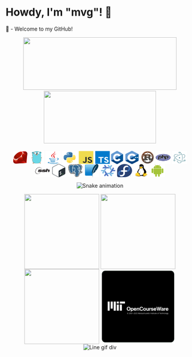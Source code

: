 # Howdy, I'm "mvg"! 👋

🚀 - Welcome to my GitHub!

<div align="center">
  
  <a href="https://github.com/fasmvg" align="left">
    <img height="140em" width="410em" src="https://github-readme-stats.vercel.app/api?username=fasmvg&show_icons=true&theme=nightowl&include_all_commits=true&count_private=true">
    <img height="140em" width="300em" src="https://github-readme-stats.vercel.app/api/top-langs/?username=fasmvg&layout=compact&hide=html,scss,css,makefile&langs_count=12&theme=nightowl">
  </a> 

</div>

<div style="display: inline_block" align="center"><br>
  <img align="center" alt="Ruby" height="35" width="40" src="https://raw.githubusercontent.com/devicons/devicon/refs/heads/master/icons/ruby/ruby-original.svg">
  <img align="center" alt="Go" height="35" width="40" src="https://raw.githubusercontent.com/devicons/devicon/refs/heads/master/icons/go/go-original.svg">
  <img align="center" alt="Java" height="35" width="40" src="https://raw.githubusercontent.com/devicons/devicon/refs/heads/master/icons/java/java-original.svg">
  <img align="center" alt="Python" height="35" width="40" src="https://raw.githubusercontent.com/devicons/devicon/master/icons/python/python-original.svg">
  <img align="center" alt="JS" height="35" width="40" src="https://raw.githubusercontent.com/devicons/devicon/refs/heads/master/icons/javascript/javascript-original.svg">
  <img align="center" alt="TS" height="35" width="40" src="https://raw.githubusercontent.com/devicons/devicon/refs/heads/master/icons/typescript/typescript-original.svg">
  <img align="center" alt="C" height="35" width="32" src="icons/C.png">
  <img align="center" alt="Cpp" height="35" width="40" src="https://raw.githubusercontent.com/devicons/devicon/refs/heads/master/icons/cplusplus/cplusplus-original.svg">
  <img align="center" alt="Rustuwu" height="35" width="35" src="icons/rust.png">
  <img align="center" alt="Php" height="35" width="40" src="https://raw.githubusercontent.com/devicons/devicon/refs/heads/master/icons/php/php-original.svg">
  <img align="center" alt="Electron" height="35" width="40" src="https://raw.githubusercontent.com/devicons/devicon/ca28c779441053191ff11710fe24a9e6c23690d6/icons/electron/electron-original.svg">
  <img align="center" alt="ssh" height="35" width="40" src="https://raw.githubusercontent.com/devicons/devicon/refs/heads/master/icons/ssh/ssh-original-wordmark.svg">
  <img align="center" alt="bash" height="35" width="40" src="https://raw.githubusercontent.com/devicons/devicon/refs/heads/master/icons/bash/bash-original.svg">
  <img align="center" alt="postgres" height="35" width="40" src="https://raw.githubusercontent.com/devicons/devicon/refs/heads/master/icons/postgresql/postgresql-original.svg">
  <img align="center" alt="sqlite" height="35" width="40" src="https://raw.githubusercontent.com/devicons/devicon/refs/heads/master/icons/sqlite/sqlite-original.svg">
  <img align="center" alt="Nix" height="35" width="40" src="https://raw.githubusercontent.com/devicons/devicon/refs/heads/master/icons/nixos/nixos-original.svg">
  <img align="center" alt="Fedora" height="35" width="40" src="https://raw.githubusercontent.com/devicons/devicon/refs/heads/master/icons/fedora/fedora-original.svg">
  <img align="center" alt="THELinux" height="35" width="40" src="https://raw.githubusercontent.com/devicons/devicon/refs/heads/master/icons/linux/linux-original.svg">
  <img align="center" alt="Android" height="35" width="40" src="https://raw.githubusercontent.com/devicons/devicon/refs/heads/master/icons/android/android-original.svg">
  
  <p align="center">
    <img src="https://raw.githubusercontent.com/fasmvg/fasmvg/refs/heads/main/github-contribution-grid-snake.svg" target="_blank" alt="Snake animation">  
  </p>

</div>

<div style="display: inline_block" align="center">
  <img height="200em" width="200em" src="https://raw.githubusercontent.com/fasmvg/fasmvg/refs/heads/main/openhub_original.png" align="center">
  <img height="200em" width="200em" src="https://raw.githubusercontent.com/fasmvg/fasmvg/refs/heads/main/CS50.png" align="center"> 
  <img height="200em" width="200em" src="https://github.com/fasmvg/fasmvg/blob/main/FSF-bdg.png" align="center">
  <img height="200em" width="200em" src="https://github.com/fasmvg/fasmvg/blob/main/mit.png" align="center">
</div>

<div align="center">
  <img src="https://raw.githubusercontent.com/fasmvg/fasmvg/refs/heads/main/jumpy.gif" alt="Line gif div" width="2500em", height="100em">
</div>
